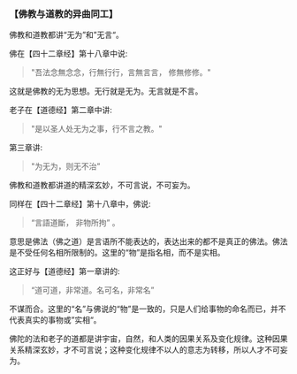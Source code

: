 ### 【佛教与道教的异曲同工】

佛教和道教都讲“无为”和”无言“。

佛在【四十二章经】第十八章中说:

> "吾法念無念念，行無行行，言無言言， 修無修修。"
 
这就是佛教的无为思想。无行就是无为。无言就是不言。

老子在【道德经】第二章中讲:

> "是以圣人处无为之事，行不言之教。"

第三章讲:

> "为无为，则无不治”

佛教和道教都讲道的精深玄妙，不可言说，不可妄为。

同样在【四十二章经】第十八章中，佛说:

> “言語道斷， 非物所拘” 。

意思是佛法（佛之道）是言语所不能表达的，表达出来的都不是真正的佛法。佛法是不受任何名相所限制的。这里的“物”是指名相，而不是实相。

这正好与【道德经】第一章讲的:

> “道可道，非常道。名可名，非常名” 

不谋而合。这里的“名”与佛说的“物”是一致的，只是人们给事物的命名而已，并不代表真实的事物或”实相“。

佛陀的法和老子的道都是讲宇宙，自然，和人类的因果关系及变化规律。这种因果关系精深玄妙，才不可言说；这种变化规律不以人的意志为转移，所以人才不可妄为。
